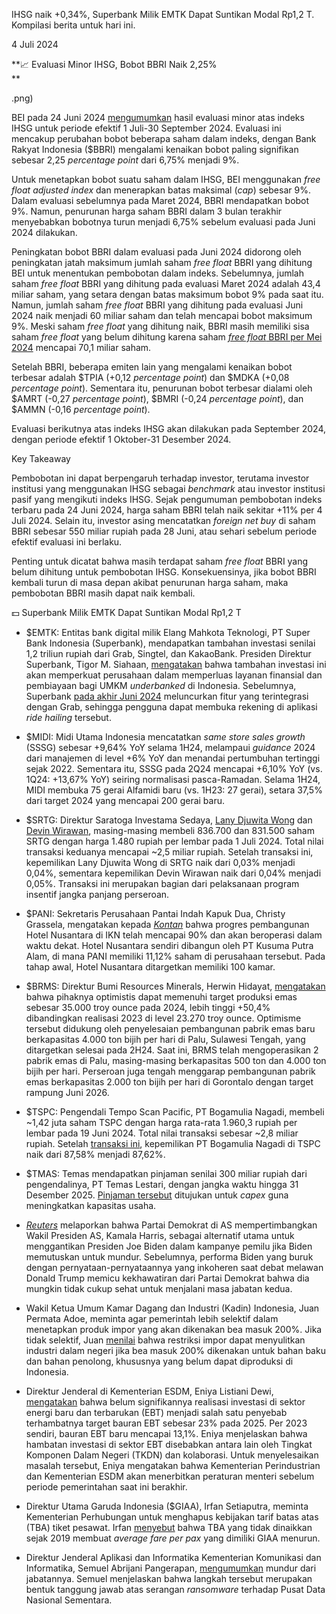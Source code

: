 IHSG naik +0,34%, Superbank Milik EMTK Dapat Suntikan Modal Rp1,2 T. Kompilasi berita untuk hari ini.

4 Juli 2024

**📈 Evaluasi Minor IHSG, Bobot BBRI Naik 2,25%  
**

.png)

BEI pada 24 Juni 2024 [mengumumkan](https://www.idx.co.id/StaticData/NewsAndAnnouncement/ANNOUNCEMENTSTOCK/Exchange/Peng-00127_BEI.POP_06-2024-ID.zip) hasil evaluasi minor atas indeks IHSG untuk periode efektif 1 Juli-30 September 2024. Evaluasi ini mencakup perubahan bobot beberapa saham dalam indeks, dengan Bank Rakyat Indonesia ($BBRI) mengalami kenaikan bobot paling signifikan sebesar 2,25 _percentage point_ dari 6,75% menjadi 9%.

Untuk menetapkan bobot suatu saham dalam IHSG, BEI menggunakan _free float adjusted index_ dan menerapkan batas maksimal (_cap_) sebesar 9%. Dalam evaluasi sebelumnya pada Maret 2024, BBRI mendapatkan bobot 9%. Namun, penurunan harga saham BBRI dalam 3 bulan terakhir menyebabkan bobotnya turun menjadi 6,75% sebelum evaluasi pada Juni 2024 dilakukan.

Peningkatan bobot BBRI dalam evaluasi pada Juni 2024 didorong oleh peningkatan jatah maksimum jumlah saham _free float_ BBRI yang dihitung BEI untuk menentukan pembobotan dalam indeks. Sebelumnya, jumlah saham _free float_ BBRI yang dihitung pada evaluasi Maret 2024 adalah 43,4 miliar saham, yang setara dengan batas maksimum bobot 9% pada saat itu. Namun, jumlah saham _free float_ BBRI yang dihitung pada evaluasi Juni 2024 naik menjadi 60 miliar saham dan telah mencapai bobot maksimum 9%. Meski saham _free float_ yang dihitung naik, BBRI masih memiliki sisa saham _free float_ yang belum dihitung karena saham [_free float_ BBRI per Mei 2024](https://emitten-announcement.stockbit.com/attachments/f-31659369-0_BBRI_Laporan_Bulanan_Registrasi_Pemegang_Efek/Perubahan_Struktur_Pemegang_Saham_31659369_lamp2.pdf) mencapai 70,1 miliar saham.

Setelah BBRI, beberapa emiten lain yang mengalami kenaikan bobot terbesar adalah $TPIA (+0,12 _percentage point_) dan $MDKA (+0,08 _percentage point_). Sementara itu, penurunan bobot terbesar dialami oleh $AMRT (-0,27 _percentage point_), $BMRI (-0,24 _percentage point_), dan $AMMN (-0,16 _percentage point_).

Evaluasi berikutnya atas indeks IHSG akan dilakukan pada September 2024, dengan periode efektif 1 Oktober-31 Desember 2024.

Key Takeaway

Pembobotan ini dapat berpengaruh terhadap investor, terutama investor institusi yang menggunakan IHSG sebagai _benchmark_ atau investor institusi pasif yang mengikuti indeks IHSG. Sejak pengumuman pembobotan indeks terbaru pada 24 Juni 2024, harga saham BBRI telah naik sekitar +11% per 4 Juli 2024. Selain itu, investor asing mencatatkan _foreign net buy_ di saham BBRI sebesar 550 miliar rupiah pada 28 Juni, atau sehari sebelum periode efektif evaluasi ini berlaku.

Penting untuk dicatat bahwa masih terdapat saham _free float_ BBRI yang belum dihitung untuk pembobotan IHSG. Konsekuensinya, jika bobot BBRI kembali turun di masa depan akibat penurunan harga saham, maka pembobotan BBRI masih dapat naik kembali.

💵 Superbank Milik EMTK Dapat Suntikan Modal Rp1,2 T

- $EMTK: Entitas bank digital milik Elang Mahkota Teknologi, PT Super Bank Indonesia (Superbank), mendapatkan tambahan investasi senilai 1,2 triliun rupiah dari Grab, Singtel, dan KakaoBank. Presiden Direktur Superbank, Tigor M. Siahaan, [mengatakan](https://katadata.co.id/finansial/korporasi/6684e6b119b8d/grab-singtel-kakaobank-tambah-investasi-rp-1-2-triliun-di-superbank) bahwa tambahan investasi ini akan memperkuat perusahaan dalam memperluas layanan finansial dan pembiayaan bagi UMKM _underbanked_ di Indonesia. Sebelumnya, Superbank [pada akhir Juni 2024](https://keuangan.kontan.co.id/news/superbank-mulai-terintegrasi-di-aplikasi-grab-apa-kabar-ovo) meluncurkan fitur yang terintegrasi dengan Grab, sehingga pengguna dapat membuka rekening di aplikasi _ride hailing_ tersebut.
- $MIDI: Midi Utama Indonesia mencatatkan _same store sales growth_ (SSSG) sebesar +9,64% YoY selama 1H24, melampaui _guidance_ 2024 dari manajemen di level +6% YoY dan menandai pertumbuhan tertinggi sejak 2022. Sementara itu, SSSG pada 2Q24 mencapai +6,10% YoY (vs. 1Q24: +13,67% YoY) seiring normalisasi pasca-Ramadan. Selama 1H24, MIDI membuka 75 gerai Alfamidi baru (vs. 1H23: 27 gerai), setara 37,5% dari target 2024 yang mencapai 200 gerai baru.
- $SRTG: Direktur Saratoga Investama Sedaya, [Lany Djuwita Wong](https://www.idx.co.id/StaticData/NewsAndAnnouncement/ANNOUNCEMENTSTOCK/From_EREP/202407/756fdcf6e4_00c395a0f0.pdf) dan [Devin Wirawan](https://www.idx.co.id/StaticData/NewsAndAnnouncement/ANNOUNCEMENTSTOCK/From_EREP/202407/01bac4d2a3_e258e424b1.pdf), masing-masing membeli 836.700 dan 831.500 saham SRTG dengan harga 1.480 rupiah per lembar pada 1 Juli 2024. Total nilai transaksi keduanya mencapai ~2,5 miliar rupiah. Setelah transaksi ini, kepemilikan Lany Djuwita Wong di SRTG naik dari 0,03% menjadi 0,04%, sementara kepemilikan Devin Wirawan naik dari 0,04% menjadi 0,05%. Transaksi ini merupakan bagian dari pelaksanaan program insentif jangka panjang perseroan.
- $PANI: Sekretaris Perusahaan Pantai Indah Kapuk Dua, Christy Grassela, mengatakan kepada _[Kontan](https://epaper.kontan.co.id/v2/player/view/harian/2024-07-04#page/10)_ bahwa progres pembangunan Hotel Nusantara di IKN telah mencapai 90% dan akan beroperasi dalam waktu dekat. Hotel Nusantara sendiri dibangun oleh PT Kusuma Putra Alam, di mana PANI memiliki 11,12% saham di perusahaan tersebut. Pada tahap awal, Hotel Nusantara ditargetkan memiliki 100 kamar.
- $BRMS: Direktur Bumi Resources Minerals, Herwin Hidayat, [mengatakan](https://insight.kontan.co.id/news/brms-pacu-kapasitas-produksi-emas) bahwa pihaknya optimistis dapat memenuhi target produksi emas sebesar 35.000 troy ounce pada 2024, lebih tinggi +50,4% dibandingkan realisasi 2023 di level 23.270 troy ounce. Optimisme tersebut didukung oleh penyelesaian pembangunan pabrik emas baru berkapasitas 4.000 ton bijih per hari di Palu, Sulawesi Tengah, yang ditargetkan selesai pada 2H24. Saat ini, BRMS telah mengoperasikan 2 pabrik emas di Palu, masing-masing berkapasitas 500 ton dan 4.000 ton bijih per hari. Perseroan juga tengah menggarap pembangunan pabrik emas berkapasitas 2.000 ton bijih per hari di Gorontalo dengan target rampung Juni 2026.
- $TSPC: Pengendali Tempo Scan Pacific, PT Bogamulia Nagadi, membeli ~1,42 juta saham TSPC dengan harga rata-rata 1.960,3 rupiah per lembar pada 19 Juni 2024. Total nilai transaksi sebesar ~2,8 miliar rupiah. Setelah [transaksi ini](https://www.idx.co.id/StaticData/NewsAndAnnouncement/ANNOUNCEMENTSTOCK/From_EREP/202407/4612cc7358_4d2ac044fd.pdf), kepemilikan PT Bogamulia Nagadi di TSPC naik dari 87,58% menjadi 87,62%.
- $TMAS: Temas mendapatkan pinjaman senilai 300 miliar rupiah dari pengendalinya, PT Temas Lestari, dengan jangka waktu hingga 31 Desember 2025. [Pinjaman tersebut](https://www.idx.co.id/StaticData/NewsAndAnnouncement/ANNOUNCEMENTSTOCK/From_EREP/202407/73f1765193_324bcda2ac.pdf) ditujukan untuk _capex_ guna meningkatkan kapasitas usaha.

- _[Reuters](https://www.reuters.com/world/us/vp-harris-top-choice-replace-biden-election-race-if-he-steps-aside-sources-say-2024-07-03/)_ melaporkan bahwa Partai Demokrat di AS mempertimbangkan Wakil Presiden AS, Kamala Harris, sebagai alternatif utama untuk menggantikan Presiden Joe Biden dalam kampanye pemilu jika Biden memutuskan untuk mundur. Sebelumnya, performa Biden yang buruk dengan pernyataan-pernyataannya yang inkoheren saat debat melawan Donald Trump memicu kekhawatiran dari Partai Demokrat bahwa dia mungkin tidak cukup sehat untuk menjalani masa jabatan kedua.
- Wakil Ketua Umum Kamar Dagang dan Industri (Kadin) Indonesia, Juan Permata Adoe, meminta agar pemerintah lebih selektif dalam menetapkan produk impor yang akan dikenakan bea masuk 200%. Jika tidak selektif, Juan [menilai](https://epaper.bisnis.com/epaper/detail/page/140783/) bahwa restriksi impor dapat menyulitkan industri dalam negeri jika bea masuk 200% dikenakan untuk bahan baku dan bahan penolong, khususnya yang belum dapat diproduksi di Indonesia.
- Direktur Jenderal di Kementerian ESDM, Eniya Listiani Dewi, [mengatakan](https://industri.kontan.co.id/news/target-bauran-ebt-23-pada-2025-sulit-tercapai-ini-penyebabnya) bahwa belum signifikannya realisasi investasi di sektor energi baru dan terbarukan (EBT) menjadi salah satu penyebab terhambatnya target bauran EBT sebesar 23% pada 2025. Per 2023 sendiri, bauran EBT baru mencapai 13,1%. Eniya menjelaskan bahwa hambatan investasi di sektor EBT disebabkan antara lain oleh Tingkat Komponen Dalam Negeri (TKDN) dan kolaborasi. Untuk menyelesaikan masalah tersebut, Eniya mengatakan bahwa Kementerian Perindustrian dan Kementerian ESDM akan menerbitkan peraturan menteri sebelum periode pemerintahan saat ini berakhir.
- Direktur Utama Garuda Indonesia ($GIAA), Irfan Setiaputra, meminta Kementerian Perhubungan untuk menghapus kebijakan tarif batas atas (TBA) tiket pesawat. Irfan [menyebut](https://www.cnnindonesia.com/ekonomi/20240703201543-92-1117295/bos-garuda-minta-kemenhub-hapus-tarif-batas-atas-dari-2019-tak-naik) bahwa TBA yang tidak dinaikkan sejak 2019 membuat _average fare per pax_ yang dimiliki GIAA menurun.
- Direktur Jenderal Aplikasi dan Informatika Kementerian Komunikasi dan Informatika, Semuel Abrijani Pangerapan, [mengumumkan](https://www.jawapos.com/nasional/014826954/merasa-bertanggung-jawab-dirjen-aptika-kominfo-mundur-imbas-serangan-ransomware-ke-pdns) mundur dari jabatannya. Semuel menjelaskan bahwa langkah tersebut merupakan bentuk tanggung jawab atas serangan _ransomware_ terhadap Pusat Data Nasional Sementara.
